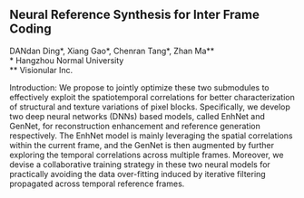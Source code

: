 ## Neural Reference Synthesis for Inter Frame Coding
DANdan Ding*, Xiang Gao*, Chenran Tang*, Zhan Ma**<br>
\* Hangzhou Normal University<br>
** Visionular Inc.<br>

Introduction:
We propose to jointly optimize these two submodules to effectively exploit the spatiotemporal correlations for better characterization of structural and texture variations of pixel blocks. Specifically, we develop two deep neural networks
(DNNs) based models, called EnhNet and GenNet, for reconstruction enhancement and reference generation respectively. The EnhNet model is mainly leveraging the spatial correlations
within the current frame, and the GenNet is then augmented by further exploring the temporal correlations across multiple frames. Moreover, we devise a collaborative training strategy in
these two neural models for practically avoiding the data over-fitting induced by iterative filtering propagated across temporal reference frames.
